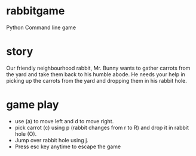 # rabbitgame
Python Command line game

# story   
 Our friendly neighbourhood rabbit, Mr. Bunny wants to gather carrots from the yard and take them back to his humble abode. He needs your help in picking up the carrots from the yard and dropping them in his rabbit hole.

# game play
* use (a) to move left and d to move right.
* pick carrot (c) using p (rabbit changes from r to R) and drop it in rabbit hole (O).
* Jump over rabbit hole using j.
* Press esc key anytime to escape the game
